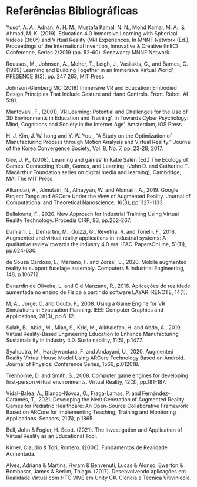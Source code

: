 # Referências Bibliográficas

Yusof, A. A., Adnan, A. H. M., Mustafa Kamal, N. N., Mohd Kamal, M. A., & Ahmad, M. K. (2019). Education 4.0 Immersive Learning with Spherical Videos (360°) and Virtual Reality (VR) Experiences. In MNNF Network (Ed.), Proceedings of the International Invention, Innovative & Creative (InIIC) Conference, Series 2/2019 (pp. 52-60). Senawang: MNNF Network.

Roussos, M., Johnson, A., Moher, T., Leigh, J., Vasilakis, C., and Barnes, C. (1999) Learning and Building Together in an Immersive Virtual World‘, PRESENCE 8(3), pp. 247 263, MIT Press

Johnson-Glenberg MC (2018) Immersive VR and Education: Embodied Design Principles That Include Gesture and Hand Controls. Front. Robot. AI 5:81.

Mantovani, F., (2001), VR Learning: Potential and Challenges for the Use of 3D Environments in Education and Training‘, In Towards Cyber Psychology: Mind, Cognitions and Society in the Internet Age‘, Amsterdam, IOS Press

H. J. Kim, J. W. hong and Y. W. You., “A Study on the Optimization of Manufacturing Process through Motion Analysis and Virtual Reality.” Journal of the Korea Convergence Society, Vol. 8, No. 7, pp. 23-28, 2017.

Gee, J. P., (2008), Learning and games‘ In Katie Salen (Ed.) The Ecology of Games: Connecting Youth, Games, and Learning‘ (John D. and Catherine T. MacArthur Foundation series on digital media and learning), Cambridge, MA: The MIT Press

Alkandari, A., Almutairi, N., Alhayyan, W. and Alomairi, A., 2019. Google Project Tango and ARCore Under the View of Augmented Reality. Journal of Computational and Theoretical Nanoscience, 16(3), pp.1127-1133.

Bellalouna, F., 2020. New Approach for Industrial Training Using Virtual Reality Technology. Procedia CIRP, 93, pp.262-267.

Damiani, L., Demartini, M., Guizzi, G., Revetria, R. and Tonelli, F., 2018. Augmented and virtual reality applications in industrial systems: A qualitative review towards the industry 4.0 era. IFAC-PapersOnLine, 51(11), pp.624-630.

de Souza Cardoso, L., Mariano, F. and Zorzal, E., 2020. Mobile augmented reality to support fuselage assembly. Computers & Industrial Engineering, 148, p.106712.

Denardin de Oliveira, L. and Cid Manzano, R., 2016. Aplicações de realidade aumentada no ensino de Física a partir do software LAYAR. RENOTE, 14(1).

M, A., Jorge, C. and Couto, P., 2008. Using a Game Engine for VR Simulations in Evacuation Planning. IEEE Computer Graphics and Applications, 28(3), pp.6-12.

Salah, B., Abidi, M., Mian, S., Krid, M., Alkhalefah, H. and Abdo, A., 2019. Virtual Reality-Based Engineering Education to Enhance Manufacturing Sustainability in Industry 4.0. Sustainability, 11(5), p.1477.

Syahputra, M., Hardywantara, F. and Andayani, U., 2020. Augmented Reality Virtual House Model Using ARCore Technology Based on Android. Journal of Physics: Conference Series, 1566, p.012018.

Trenholme, D. and Smith, S., 2008. Computer game engines for developing first-person virtual environments. Virtual Reality, 12(3), pp.181-187.

Vidal-Balea, A., Blanco-Novoa, Ó., Fraga-Lamas, P. and Fernández-Caramés, T., 2021. Developing the Next Generation of Augmented Reality Games for Pediatric Healthcare: An Open-Source Collaborative Framework Based on ARCore for Implementing Teaching, Training and Monitoring Applications. Sensors, 21(5), p.1865.

Bell, John & Fogler, H. Scott. (2021). The Investigation and Application of Virtual Reality as an Educational Tool. 

Kirner, Claudio & Tori, Romero. (2006). Fundamentos de Realidade Aumentada. 

Alves, Adriana & Martins, Hyram & Benvenuti, Lucas & Alonso, Ewerton & Bombasar, James & Berlim, Thiago. (2017). Desenvolvendo aplicações em Realidade Virtual com HTC VIVE em Unity C#. Ciência e Técnica Vitivinícola. 
